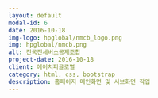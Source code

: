 ```yaml
---
layout: default
modal-id: 6
date: 2016-10-18
img-logo: hpglobal/nmcb_logo.png
img: hpglobal/nmcb.png
alt: 전국전세버스공제조합
project-date: 2016-10-18
client: 에이치피글로벌
category: html, css, bootstrap
description: 홈페이지 메인화면 및 서브화면 작업
---
```

